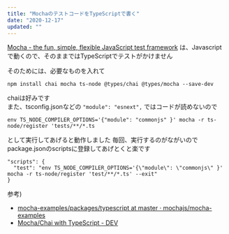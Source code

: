 ```yaml
---
title: "MochaのテストコードをTypeScriptで書く"
date: "2020-12-17"
updated: ""
---
```


[Mocha \- the fun, simple, flexible JavaScript test framework](https://mochajs.org/) は、Javascriptで動くので、そのままではTypeScriptでテストがかけません

そのためには、必要なものを入れて

```
npm install chai mocha ts-node @types/chai @types/mocha --save-dev
```

chaiは好みです  
また、tsconfig.jsonなどの `"module": "esnext",` ではコードが読めないので

```
env TS_NODE_COMPILER_OPTIONS='{"module": "commonjs" }' mocha -r ts-node/register 'tests/**/*.ts
```

として実行してあげると動作しました
毎回、実行するのがながいのでpackage.jsonのscriptsに登録してあげとくと楽です

```
"scripts": {
  "test": "env TS_NODE_COMPILER_OPTIONS='{\"module\": \"commonjs\" }' mocha -r ts-node/register 'test/**/*.ts' --exit"
}
```

参考)  

- [mocha\-examples/packages/typescript at master · mochajs/mocha\-examples](https://github.com/mochajs/mocha-examples/tree/master/packages/typescript)
- [Mocha/Chai with TypeScript - DEV](https://dev.to/matteobruni/mocha-chai-with-typescript-37f)